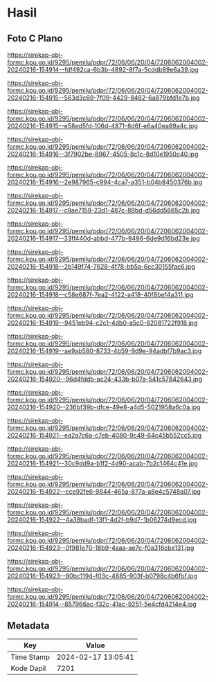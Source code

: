 # Hasil

## Foto C Plano

https://sirekap-obj-formc.kpu.go.id/9295/pemilu/pdpr/72/06/06/20/04/7206062004002-20240216-154914--fdf492ca-6b3b-4892-8f7a-5cddb89e6a39.jpg

https://sirekap-obj-formc.kpu.go.id/9295/pemilu/pdpr/72/06/06/20/04/7206062004002-20240216-154915--563d3c69-7f09-4429-8462-6a879bfd1e7b.jpg

https://sirekap-obj-formc.kpu.go.id/9295/pemilu/pdpr/72/06/06/20/04/7206062004002-20240216-154915--e58ed5fd-106d-4871-8d6f-e6a40ea89a4c.jpg

https://sirekap-obj-formc.kpu.go.id/9295/pemilu/pdpr/72/06/06/20/04/7206062004002-20240216-154916--3f7902be-8967-4505-8c1c-8d10e1950c40.jpg

https://sirekap-obj-formc.kpu.go.id/9295/pemilu/pdpr/72/06/06/20/04/7206062004002-20240216-154916--2e987965-c994-4ca7-a351-b04b8450376b.jpg

https://sirekap-obj-formc.kpu.go.id/9295/pemilu/pdpr/72/06/06/20/04/7206062004002-20240216-154917--c9ae7159-23d1-487c-89bd-d56dd5665c2b.jpg

https://sirekap-obj-formc.kpu.go.id/9295/pemilu/pdpr/72/06/06/20/04/7206062004002-20240216-154917--33ff440d-abbd-477b-9496-6de9d16bd23e.jpg

https://sirekap-obj-formc.kpu.go.id/9295/pemilu/pdpr/72/06/06/20/04/7206062004002-20240216-154918--2b149f74-7628-4f78-bb5a-6cc30155fac6.jpg

https://sirekap-obj-formc.kpu.go.id/9295/pemilu/pdpr/72/06/06/20/04/7206062004002-20240216-154918--c58e687f-7ea2-4122-a418-40f8be14a311.jpg

https://sirekap-obj-formc.kpu.go.id/9295/pemilu/pdpr/72/06/06/20/04/7206062004002-20240216-154919--9451eb94-c2c1-4db0-a5c0-82081722f918.jpg

https://sirekap-obj-formc.kpu.go.id/9295/pemilu/pdpr/72/06/06/20/04/7206062004002-20240216-154919--ae9ab580-8733-4b59-9d9e-94adbf7b9ac3.jpg

https://sirekap-obj-formc.kpu.go.id/9295/pemilu/pdpr/72/06/06/20/04/7206062004002-20240216-154920--96d4fddb-ac24-433b-b07a-541c57842643.jpg

https://sirekap-obj-formc.kpu.go.id/9295/pemilu/pdpr/72/06/06/20/04/7206062004002-20240216-154920--236bf39b-dfce-49e8-a4d5-5021958a6c0a.jpg

https://sirekap-obj-formc.kpu.go.id/9295/pemilu/pdpr/72/06/06/20/04/7206062004002-20240216-154921--ea2a7c6a-c7eb-4080-9c49-64c45b552cc5.jpg

https://sirekap-obj-formc.kpu.go.id/9295/pemilu/pdpr/72/06/06/20/04/7206062004002-20240216-154921--30c9dd9a-b1f2-4d90-acab-7b2c1464c41e.jpg

https://sirekap-obj-formc.kpu.go.id/9295/pemilu/pdpr/72/06/06/20/04/7206062004002-20240216-154922--cce92fe6-9844-465a-877a-a8e4c5748a07.jpg

https://sirekap-obj-formc.kpu.go.id/9295/pemilu/pdpr/72/06/06/20/04/7206062004002-20240216-154922--4a38badf-13f1-4d2f-b9d7-1b06274d9ecd.jpg

https://sirekap-obj-formc.kpu.go.id/9295/pemilu/pdpr/72/06/06/20/04/7206062004002-20240216-154923--0f981e70-18b9-4aaa-ae7c-f0a316cbe131.jpg

https://sirekap-obj-formc.kpu.go.id/9295/pemilu/pdpr/72/06/06/20/04/7206062004002-20240216-154923--80bc1194-f03c-4885-903f-b0798c4b6fbf.jpg

https://sirekap-obj-formc.kpu.go.id/9295/pemilu/pdpr/72/06/06/20/04/7206062004002-20240216-154914--857966ac-f32c-41ac-9251-5e4cfd4214e4.jpg


## Metadata

| Key        | Value               |
| ---------- | ------------------- |
| Time Stamp | 2024-02-17 13:05:41 |
| Kode Dapil | 7201                |



